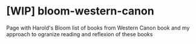 # [WIP] bloom-western-canon

Page with Harold's Bloom list of books from Western Canon book and my approach to ogranize reading and reflexion of these books 
